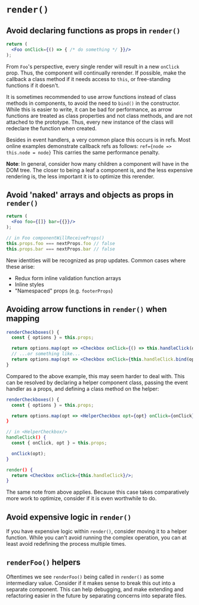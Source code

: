 # `render()`

## Avoid declaring functions as props in `render()`

```jsx
return (
  <Foo onClick={() => { /* do something */ }}/>
);
```

From `Foo`'s perspective, every single render will result in a new `onClick` prop. Thus, the component will continually rerender. If possible, make the callback a class method if it needs access to `this`, or free-standing functions if it doesn't.

It is sometimes recommended to use arrow functions instead of class methods in components, to avoid the need to `bind()` in the constructor. While this is easier to write, it can be bad for performance, as arrow functions are treated as class properties and not class methods, and are not attached to the prototype. Thus, every new instance of the class will redeclare the function when created.

Besides in event handlers, a very common place this occurs is in refs. Most online examples demonstrate callback refs as follows: `ref={node => this.node = node}` This carries the same performance penalty.

**Note**: In general, consider how many children a component will have in the DOM tree. The closer to being a leaf a component is, and the less expensive rendering is, the less important it is to optimize this rerender.

## Avoid 'naked' arrays and objects as props in `render()`

```jsx
return (
  <Foo foo={[]} bar={{}}/>
);

// in Foo componentWillReceiveProps()
this.props.foo === nextProps.foo // false
this.props.bar === nextProps.bar // false
```

New identities will be recognized as prop updates. Common cases where these arise:

* Redux form inline validation function arrays
* Inline styles
* "Namespaced" props (e.g. `footerProps`)

## Avoiding arrow functions in `render()` when mapping

```jsx
renderCheckboxes() {
  const { options } = this.props;

  return options.map(opt => <Checkbox onClick={() => this.handleClick(opt)}/>);
  // ...or something like...
  return options.map(opt => <Checkbox onClick={this.handleClick.bind(opt)}/>);
}
```

Compared to the above example, this may seem harder to deal with. This can be resolved by declaring a helper component class, passing the event handler as a props, and defining a class method on the helper:

```jsx
renderCheckboxes() {
  const { options } = this.props;

  return options.map(opt => <HelperCheckbox opt={opt} onClick={onClick});
}

// in <HelperCheckbox/>
handleClick() {
  const { onClick, opt } = this.props;

  onClick(opt);
}

render() {
  return <Checkbox onClick={this.handleClick}/>;
}
```

The same note from above applies. Because this case takes comparatively more work to optimize, consider if it is even worthwhile to do.

## Avoid expensive logic in `render()`

If you have expensive logic within `render()`, consider moving it to a helper function. While you can't avoid running the complex operation, you can at least avoid redefining the process multiple times.

## `renderFoo()` helpers

Oftentimes we see `renderFoo()` being called in `render()` as some intermediary value. Consider if it makes sense to break this out into a separate component. This can help debugging, and make extending and refactoring easier in the future by separating concerns into separate files.